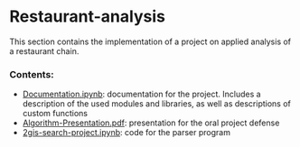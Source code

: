 # Restaurant-analysis

This section contains the implementation of a project on applied analysis 
of a restaurant chain.

### Contents:
* [Documentation.ipynb](./Documentation.ipynb): documentation for the project. 
  Includes a description of the used modules and libraries, as well as 
  descriptions of custom functions
* [Algorithm-Presentation.pdf](./Algorithm-Presentation.pdf): presentation 
  for the oral project defense
* [2gis-search-project.ipynb](./2gis-search-project.ipynb): code for the parser program
